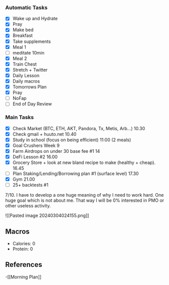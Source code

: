 ### Automatic Tasks
 
- [x] Wake up and Hydrate
- [x] Pray
- [x] Make bed
- [x] Breakfast
- [x] Take supplements
- [x] Meal 1
- [ ] meditate 10min
- [x] Meal 2
- [x] Train Chest 
- [x] Stretch + Twitter
- [x] Daily Lesson
- [x] Daily macros
- [x] Tomorrows Plan
- [x] Pray
- [ ] NoFap
- [ ] End of Day Review
### Main Tasks

- [x] Check Market (BTC, ETH, AKT, Pandora, Tx, Metis, Arb...) 10.30
- [x] Check gmail + huuto.net  10.40
- [x] Study in school (focus on being efficient) 11:00 (2 meals)
- [x] Goal Crushers Week 9
- [x] Farm Airdrops on under 30 base fee #1 14
- [x] DeFi Lesson #2 16.00
- [x] Grocery Store + look at new bland recipe to make (healthy + cheap). 16.45
- [ ] Plan Staking/Lending/Borrowing plan #1 (surface level) 17.30
- [x] Gym 21.00
- [ ] 25+ backtests  #1 

7/10. I have to develop a one huge meaning of why I need to work hard. One huge goal which is not about me. That way I will be 0% interested in PMO or other useless activity. 

![[Pasted image 20240304024155.png]]
## Macros

- Calories: 0
- Protein: 0
## References
<!-- Links to pages not referenced in the content -->
-[[Morning Plan]]